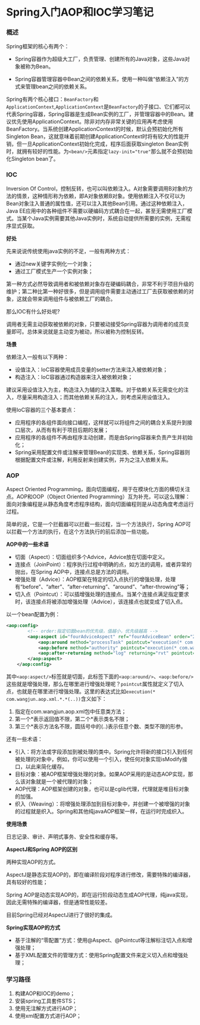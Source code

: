 # Spring入门AOP和IOC学习笔记

### 概述

Spring框架的核心有两个：

- Spring容器作为超级大工厂，负责管理、创建所有的Java对象，这些Java对象被称为Bean。

- Spring容器管理容器中Bean之间的依赖关系，使用一种叫做“依赖注入”的方式来管理bean之间的依赖关系。

Spring有两个核心接口：`BeanFactory`和`ApplicationContext`,`ApplicationContext`是`BeanFactory`的子接口、它们都可以代表Spring容器，Spring容器是生成Bean实例的工厂，并管理容器中的Bean。建议优先使用ApplicationContext。除非对内存非常关键的应用再考虑使用BeanFactory。当系统创建ApplicationContext的时候，默认会预初始化所有Singleton Bean，这就意味着前期创建ApplicationContext时将有较大的性能开销，但一旦ApplicationContext初始化完成，程序后面获取singleton Bean实例时，就拥有较好的性能。为`<bean/>`元素指定`lazy-init="true"`那么就不会预初始化Singleton bean了。

### IOC

Inversion Of Control，控制反转，也可以叫依赖注入。A对象需要调用B对象的方法的情景，这种情形称为依赖，即A对象依赖B对象。使用依赖注入不仅可以为Bean对象注入普通的属性值，还可以注入其他Bean引用。通过这种依赖注入，Java EE应用中的各种组件不需要以硬编码方式耦合在一起，甚至无需使用工厂模式。当某个Java实例需要其他Java实例时，系统自动提供所需要的实例，无需程序显式获取。

**好处**

先来说说传统使用java实例的不足，一般有两种方式：

- 通过new关键字实例化一个对象；
- 通过工厂模式生产一个实例对象；

第一种方式必然导致调用者和被依赖对象存在硬编码耦合，非常不利于项目升级的维护；第二种比第一种好很多，但是调用组件需要主动通过工厂去获取被依赖的对象，这就会带来调用组件与被依赖工厂的耦合。

那么IOC有什么好处呢?

调用者无需主动获取被依赖的对象，只要被动接受Spring容器为调用者的成员变量即可。总体来说就是主动变为被动，所以被称为控制反转。

**场景**

依赖注入一般有以下两种：

- 设值注入：IoC容器使用成员变量的setter方法来注入被依赖对象；
- 构造注入：IoC容器通过构造器来注入被依赖对象；

建议采用设值注入为主，构造注入为辅的注入策略。对于依赖关系无需变化的注入，尽量采用构造注入；而其他依赖关系的注入，则考虑采用设值注入。

使用IoC容器的三个基本要点：

- 应用程序的各组件面向接口编程，这样就可以将组件之间的耦合关系提升到接口层次，从而有有利于项目后期的发展；
- 应用程序的各组件不再由程序主动创建，而是由Spring容器来负责产生并初始化；
- Spring采用配置文件或注解来管理Bean的实现类、依赖关系，Spring容器则根据配置文件或注解，利用反射来创建实例，并为之注入依赖关系。



### AOP

Aspect Oriented Programming，面向切面编程，用于在模块化方面的横切关注点。AOP和OOP（Object Oriented Programming）互为补充，可以这么理解：面向对象编程是从静态角度考虑程序结构，面向切面编程则是从动态角度考虑运行过程。

简单的说，它是一个拦截器可以拦截一些过程，当一个方法执行，Spring AOP可以拦截一个方法的执行，在这个方法执行的前后添加一些功能。

**AOP中的一些术语**

- 切面（Aspect）：切面组织多个Advice，Advice放在切面中定义。
- 连接点（JoinPoint）：程序执行过程中明确的点，如方法的调用，或者异常的抛出，在Spring AOP中，连接点总是方法的调用。
- 增强处理（Advice）：AOP框架在特定的切入点执行的增强处理，处理有“before”、“after”、“after-returning”、“around”、“after-throwing”等；
- 切入点（Pointcut）：可以插增强处理的连接点。当某个连接点满足指定要求时，该连接点将被添加增强处理（Advice），该连接点也就变成了切入点。

以一个bean配置为例：

```xml
<aop:config>
		<!-- order:指定切面bean的优先级，值越小，优先级越高 -->
		<aop:aspect id="fourAdviceAspect" ref="fourAdviceBean" order="2">
			<aop:around method="processTask" pointcut="execution(* com.wangjun.aop.xml.*.*(..))"/>
			<aop:before method="authority" pointcut="execution(* com.wangjun.aop.xml.*.*(..))"/>
			<aop:after-returning method="log" returning="rvt" pointcut="execution(* com.wangjun.aop.xml.*.*(..))"/>
		</aop:aspect>
	</aop:config>
```

其中`<aop:aspect/>`标签就是切面，此标签下面的`<aop:around/>`、`<aop:before/>`这些就是增强处理，那么在哪里进行增强处理呢？`pointcut`属性就定义了切入点，也就是在哪里进行增强处理。这里的表达式比如`execution(* com.wangjun.aop.xml.*.*(..))`含义如下：

1. 指定在com.wangjun.aop.xml包中任意类方法；
2. 第一个\*表示返回值不限，第二个\*表示类名不限；
3. 第三个\*表示方法名不限，圆括号中的(..)表示任意个数、类型不限的形参。

还有一些术语：

- 引入：将方法或字段添加到被处理的类中。Spring允许将新的接口引入到任何被处理的对象中，例如，你可以使用一个引入，使任何对象实现isModify接口，以此来简化缓存。
- 目标对象：被AOP框架增强处理的对象。如果AOP采用的是动态AOP实现，那么该对象就是一个被代理的对象；
- AOP代理：AOP框架创建的对象，也可以是cglib代理，代理就是堆目标对象的加强。
- 织入（Weaving）：将增强处理添加到目标对象中，并创建一个被增强的对象的过程就是织入。Spring和其他纯javaAOP框架一样，在运行时完成织入。

**使用场景**

日志记录、审计、声明式事务、安全性和缓存等。

**AspectJ和Spring AOP的区别**

两种实现AOP的方式。

AspectJ是静态实现AOP的，即在编译阶段对程序进行修改，需要特殊的编译器，具有较好的性能；

Spring AOP是动态实现AOP的，即在运行阶段动态生成AOP代理，纯java实现，因此无需特殊的编译器，但是通常性能较差。

目前Spring已经对AspectJ进行了很好的集成。

**Spring实现AOP的方式**

- 基于注解的“零配置”方式：使用@Aspect、@Pointcut等注解标注切入点和增强处理；
- 基于XML配置文件的管理方式：使用Spring配置文件来定义切入点和增强处理；



### 学习路径

1. 构建AOP和IOC的demo；
2. 安装spring工具套件STS；
3. 使用无注解方式进行AOP；
4. 使用xml配置方式进行AOP；



